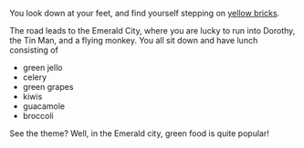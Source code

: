 You look down at your feet, and find yourself stepping on
[yellow bricks](https://youtu.be/THbY7EL8k5w).

The road leads to the Emerald City, where you are lucky to run into Dorothy,
the Tin Man, and a flying monkey. You all sit down and have lunch consisting of

- green jello
- celery
- green grapes
- kiwis
- guacamole
- broccoli

See the theme? Well, in the Emerald city, green food is quite popular!
